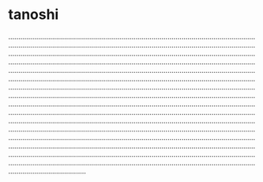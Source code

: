 # tanoshi
.......................................................................................................................................................................................................................................................................................................................................................................................................................................................................................................................................................................................................................................................................................................................................................................................................................................................................................................................................................................................................................................................................................................................................................................................................................................................................................................................................................................................................................................................................................................................................................................................................................................................................................................................................................................................................................................................................................................................................................................................................................................................................................................
